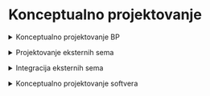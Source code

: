 # Konceptualno projektovanje

<details>
  <summary> Konceptualno projektovanje BP </summary><br>
  
<details>
  <summary> Uvod </summary><br>
  
![image](https://user-images.githubusercontent.com/45834270/108833153-b5defc80-75cc-11eb-9dae-990d42e94b14.png)

<br></details>

## Pristupi projektovanja 

<details>
  <summary> Direktni </summary><br>
  
![image](https://user-images.githubusercontent.com/45834270/108833539-4289ba80-75cd-11eb-937b-65f90d1ed9a0.png)

<br></details>

<details>
  <summary> Postupna integracija </summary><br>
  
![image](https://user-images.githubusercontent.com/45834270/108833661-6d740e80-75cd-11eb-847a-ee96e8657e85.png)

<br></details>

<br></details>

<details>
  <summary> Projektovanje eksternih sema </summary><br>
  
<details>
  <summary> Uvod </summary><br>
  
  - Iterativni postupak gde je dolazak do potrebnog nivoa detalja u projektu,sacinjen od vise
prolaza
  - Moze se realizovati kao
    - postupak s vrha ka dnu (“**top-down**”)
    - postupak s dna ka vrhu (“**bottom-up**”)
    - **kombinacija** prethodna dva postupka
  - Ulazne specifikacije postupka
    - **specifikacije korisničkih zahteva**
    - **specifikacije arhitekture razvijanog IS**
      - model funkcionalne strukture IS - business architecture viewpoint
      - model toka podataka IS - data architecture viewpoint

<br></details>
  

<details>
  <summary> Top-down </summary><br>
  
![image](https://user-images.githubusercontent.com/45834270/108835754-35ba9600-75d0-11eb-9244-333a6fe0daf2.png)

![image](https://user-images.githubusercontent.com/45834270/108835824-508d0a80-75d0-11eb-98b3-7f7d4a1dd44e.png)

![image](https://user-images.githubusercontent.com/45834270/108836199-da3cd800-75d0-11eb-95f7-cbef041d5eb5.png)


<br></details>

<br></details>

<details>
  <summary> Integracija eksternih sema </summary><br>
  
  - a

<br></details>

<details>
  <summary> Konceptualno projektovanje softvera </summary><br>
  
  - a

<br></details>
